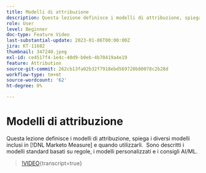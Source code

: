 ```yaml
---
title: Modelli di attribuzione
description: Questa lezione definisce i modelli di attribuzione, spiega i diversi modelli inclusi in  [!DNL Marketo Measure] e quando utilizzarli.  Sono descritti i modelli standard basati su regole, i modelli personalizzati e i consigli AI/ML.
role: User
level: Beginner
doc-type: Feature Video
last-substantial-update: 2023-01-06T00:00:00Z
jira: KT-11682
thumbnail: 347240.jpeg
exl-id: ce4517f4-1e4c-40d9-b0eb-4b70419a4e19
feature: Attribution
source-git-commit: 262cb13fa02b32f7918ebd569720b80078c2b28d
workflow-type: tm+mt
source-wordcount: '62'
ht-degree: 0%

---
```


# Modelli di attribuzione

Questa lezione definisce i modelli di attribuzione, spiega i diversi modelli inclusi in [!DNL Marketo Measure] e quando utilizzarli.  Sono descritti i modelli standard basati su regole, i modelli personalizzati e i consigli AI/ML.

>[!VIDEO](https://video.tv.adobe.com/v/347240/?learn=on){transcript=true}
